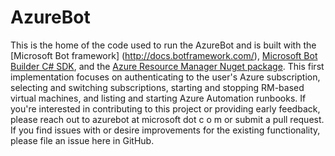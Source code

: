# AzureBot
This is the home of the code used to run the AzureBot and is built with the [Microsoft Bot framework] (http://docs.botframework.com/), [Microsoft Bot Builder C# SDK](http://docs.botframework.com/sdkreference/csharp/), and the [Azure Resource Manager Nuget package](https://www.nuget.org/packages/Microsoft.Azure.Management.ResourceManager).
This first implementation focuses on authenticating to the user's Azure subscription, selecting and switching subscriptions, starting and stopping RM-based virtual machines, and listing and starting Azure Automation runbooks. 
If you're interested in contributing to this project or providing early feedback, please reach out to azurebot at microsoft dot c o m or submit a pull request.  If you find issues with or desire improvements for the existing functionality, please file an issue here in GitHub.
